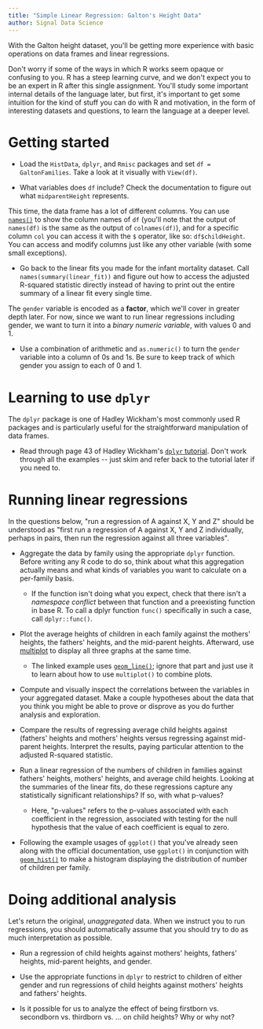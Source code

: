 ```yaml
---
title: "Simple Linear Regression: Galton's Height Data"
author: Signal Data Science
---
```


With the Galton height dataset, you'll be getting more experience with basic operations on data frames and linear regressions.

Don't worry if some of the ways in which R works seem opaque or confusing to you. R has a steep learning curve, and we don't expect you to be an expert in R after this single assignment. You'll study some important internal details of the language later, but first, it's important to get some intuition for the kind of stuff you can do with R and motivation, in the form of interesting datasets and questions, to learn the language at a deeper level.

Getting started
===============

* Load the `HistData`, `dplyr`, and `Rmisc` packages and set `df = GaltonFamilies`. Take a look at it visually with `View(df)`.

* What variables does `df` include? Check the documentation to figure out what `midparentHeight` represents.

This time, the data frame has a lot of different columns. You can use [`names()`](https://stat.ethz.ch/R-manual/R-devel/library/base/html/names.html) to show the column names of `df` (you'll note that the output of `names(df)` is the same as the output of `colnames(df)`), and for a specific column `col` you can access it with the `$` operator, like so: `df$childHeight`. You can access and modify columns just like any other variable (with some small exceptions).

* Go back to the linear fits you made for the infant mortality dataset. Call `names(summary(linear_fit))` and figure out how to access the adjusted R-squared statistic directly instead of having to print out the entire summary of a linear fit every single time.

The `gender` variable is encoded as a **factor**, which we'll cover in greater depth later. For now, since we want to run linear regressions including gender, we want to turn it into a *binary numeric variable*, with values 0 and 1.

* Use a combination of arithmetic and `as.numeric()` to turn the `gender` variable into a column of 0s and 1s. Be sure to keep track of which gender you assign to each of 0 and 1.

Learning to use `dplyr`
=======================

The `dplyr` package is one of Hadley Wickham's most commonly used R packages and is particularly useful for the straightforward manipulation of data frames.

* Read through page 43 of Hadley Wickham's [`dplyr` tutorial](https://www.dropbox.com/sh/i8qnluwmuieicxc/AACsepZJvULCKkbIxK9KP-6Ea/dplyr-tutorial.pdf?dl=0). Don't work through all the examples -- just skim and refer back to the tutorial later if you need to.

Running linear regressions
==========================

In the questions below, "run a regression of A against X, Y and Z" should be understood as "first run a regression of A against X, Y and Z individually, perhaps in pairs, then run the regression against all three variables".

* Aggregate the data by family using the appropriate `dplyr` function. Before writing any R code to do so, think about what this aggregation actually means and what kinds of variables you want to calculate on a per-family basis.

	* If the function isn't doing what you expect, check that there isn't a *namespace conflict* between that function and a preexisting function in base R. To call a dplyr function `func()` specifically in such a case, call `dplyr::func()`.

* Plot the average heights of children in each family against the mothers' heights, the fathers' heights, and the mid-parent heights. Afterward, use [multiplot](http://www.cookbook-r.com/Graphs/Multiple_graphs_on_one_page_(ggplot2)/) to display all three graphs at the same time.

	* The linked example uses [`geom_line()`](http://docs.ggplot2.org/current/geom_path.html); ignore that part and just use it to learn about how to use `multiplot()` to combine plots.

* Compute and visually inspect the correlations between the variables in your aggregated dataset. Make a couple hypotheses about the data that you think you might be able to prove or disprove as you do further analysis and exploration.

* Compare the results of regressing average child heights against (fathers' heights and mothers' heights versus regressing against mid-parent heights. Interpret the results, paying particular attention to the adjusted R-squared statistic.

* Run a linear regression of the numbers of children in families against fathers' heights, mothers' heights, and average child heights. Looking at the summaries of the linear fits, do these regressions capture any statistically significant relationships? If so, with what p-values?

	* Here, "p-values" refers to the p-values associated with each coefficient in the regression, associated with testing for the null hypothesis that the value of each coefficient is equal to zero.

* Following the example usages of `ggplot()` that you've already seen along with the official documentation, use `ggplot()` in conjunction with [`geom_hist()`](http://docs.ggplot2.org/current/geom_histogram.html) to make a histogram displaying the distribution of number of children per family.

Doing additional analysis
=========================

Let's return the original, *unaggregated* data. When we instruct you to run regressions, you should automatically assume that you should try to do as much interpretation as possible.

* Run a regression of child heights against mothers' heights, fathers' heights, mid-parent heights, and gender.

* Use the appropriate functions in `dplyr` to restrict to children of either gender and run regressions of child heights against mothers' heights and fathers' heights.

* Is it possible for us to analyze the effect of being firstborn vs. secondborn vs. thirdborn vs. ... on child heights? Why or why not?